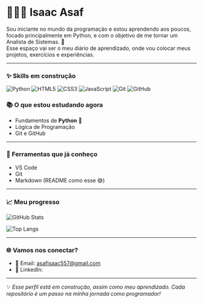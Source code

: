 # 👨🏻‍💻 Isaac Asaf

Sou iniciante no mundo da programação e estou aprendendo aos poucos, focado principalmente em Python, e com o objetivo de me tornar um Analista de Sistemas. 🚀  
Esse espaço vai ser o meu diário de aprendizado, onde vou colocar meus projetos, exercícios e experiências.

---
### ✨ Skills em construção

![Python](https://img.shields.io/badge/Python-3776AB?style=for-the-badge&logo=python&logoColor=white)
![HTML5](https://img.shields.io/badge/HTML5-E34F26?style=for-the-badge&logo=html5&logoColor=white)
![CSS3](https://img.shields.io/badge/CSS3-1572B6?style=for-the-badge&logo=css3&logoColor=white)
![JavaScript](https://img.shields.io/badge/JavaScript-F7DF1E?style=for-the-badge&logo=javascript&logoColor=black)
![Git](https://img.shields.io/badge/Git-F05032?style=for-the-badge&logo=git&logoColor=white)
![GitHub](https://img.shields.io/badge/GitHub-181717?style=for-the-badge&logo=github&logoColor=white)


### 📚 O que estou estudando agora
- Fundamentos de **Python** 🐍  
- Lógica de Programação  
- Git e GitHub  

---

### 🔧 Ferramentas que já conheço
- VS Code  
- Git  
- Markdown (README como esse 😅)  

---

### 📈 Meu progresso
![GitHub Stats](https://github-readme-stats.vercel.app/api?username=IsaacAsaf&show_icons=true&theme=tokyonight)

![Top Langs](https://github-readme-stats.vercel.app/api/top-langs/?username=IsaacAsaf&layout=compact&theme=tokyonight)

---

### 🌐 Vamos nos conectar?
- 📩 Email: asafisaac557@gmail.com  
- 🔗 LinkedIn:   

---

✨ *Esse perfil está em construção, assim como meu aprendizado. Cada repositório é um passo na minha jornada como programador!*

